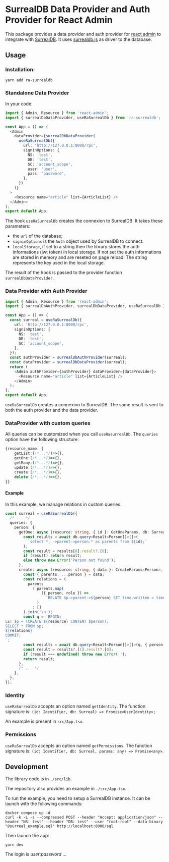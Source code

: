 # SurrealDB Data Provider and Auth Provider for React Admin

This package provides a data provider and auth provider for [react admin](https://marmelab.com/) to integrate with [SurrealDB](https://surrealdb.com/).
It uses [surrealdb.js](https://surrealdb.com/docs/integration/libraries/javascript) as driver to the database.

## Usage

### Installation:

```shell
yarn add ra-surrealdb
```

### Standalone Data Provider

In your code:

```typescript
import { Admin, Resource } from 'react-admin';
import { surrealDbDataProvider, useRaSurrealDb } from 'ra-surrealdb';

const App = () => (
  <Admin
    dataProvider={surrealDbDataProvider(
      useRaSurrealDb({
        url: 'http://127.0.0.1:8000/rpc',
        signinOptions: {
          NS: 'test',
          DB: 'test',
          SC: 'account_scope',
          user: 'user',
          pass: 'password',
        },
      })
    )}
  >
    <Resource name="article" list={ArticleList} />
  </Admin>
);
export default App;
```

The hook `useRaSurrealDb` creates the connexion to SurrealDB. It takes these parameters:

- the `url` of the database;
- `signinOptions` is the `Auth` object used by SurrealDB to connect.
- `localStorage`, if set to a string then the library stores the auth informations (jwt token) in local storage. If not set the auth informations are stored in memory and are reseted on page reload. The string represents the key used in the local storage.

The result of the hook is passed to the provider function `surrealDbDataProvider`.

### Data Provider with Auth Provider

```typescript
import { Admin, Resource } from 'react-admin';
import { surrealDbAuthProvider, surrealDbDataProvider, useRaSurrealDb } from 'ra-surrealdb';

const App = () => {
  const surreal = useRaSurrealDb({
    url: 'http://127.0.0.1:8000/rpc',
    signinOptions: {
      NS: 'test',
      DB: 'test',
      SC: 'account_scope',
    },
  });
  const authProvider = surrealDbAuthProvider(surreal);
  const dataProvider = surrealDbDataProvider(surreal);
  return (
    <Admin authProvider={authProvider} dataProvider={dataProvider}>
      <Resource name="article" list={ArticleList} />
    </Admin>
  );
};
export default App;
```

`useRaSurrealDb` creates a connexion to SurrealDB.
The same result is sent to both the auth provider and the data provider.

### DataProvider with custom queries

All queries can be customized when you call `useRasurrealDb`.
The `queries` option have the following structure:

```typescript
{resource_name: {
	getList:(/*...*/)=>{},
	getOne:(/*...*/)=>{},
	getMany:(/*...*/)=>{},
	update:(/*...*/)=>{},
	create:(/*...*/)=>{},
	delete:(/*...*/)=>{},
}}
```

#### Example

In this example, we manage relations in custom queries.

```typescript
const surreal = useRaSurrealDb({
  /* ... */
  queries: {
    person: {
      getOne: async (resource: string, { id }: GetOneParams, db: Surreal) => {
        const results = await db.query<Result<Person[]>[]>(
          `select *, ->parent->person.* as parents from ${id};`
        );
        const result = results[0].result?.[0];
        if (result) return result;
        else throw new Error('Person not found');
      },
      create: async (resource: string, { data }: CreateParams<Person>, db: Surreal) => {
        const { parents, ...person } = data;
        const relations = (
          parents
            ? parents.map(
                ({ person, role }) =>
                  `RELATE $p->parent->${person} SET time.written = time::now(), role = "${role}";`
              )
            : []
        ).join('\n');
        const q = `BEGIN;
LET $p = (CREATE ${resource} CONTENT $person);
SELECT * FROM $p;
${relations}
COMMIT;
`;
        const results = await db.query<Result<Person[]>[]>(q, { person });
        const result = results?.[1].result?.[0];
        if (result === undefined) throw new Error('');
        return result;
      },
      /* ... */
    },
  },
});
```

### Identity

`useRaSurrealDb` accepts an option named `getIdentity`.
The function signature is: `(id: Identifier, db: Surreal) => Promise<UserIdentity>;`

An example is present in `src/App.tsx`.

### Permissions

`useRaSurrealDb` accepts an option named `getPermissions`.
The function signature is: `(id: Identifier, db: Surreal, params: any) => Promise<any>`.

## Development

The library code is in `./src/lib`.

The repository also provides an example in `./src/App.tsx`.

To run the example, you need to setup a SurrealDB instance. It can be launch with the following commands:

```shell
docker compose up -d
curl -k -L -s --compressed POST --header "Accept: application/json" --header "NS: test" --header "DB: test" --user "root:root" --data-binary "@surreal_example.sql" http://localhost:8000/sql
```

Then launch the app:

```
yarn dev
```

The login is _user_:_password_ ...
